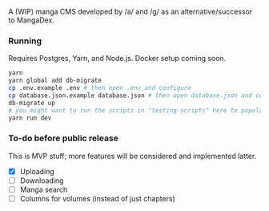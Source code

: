 A (WIP) manga CMS developed by /a/ and /g/ as an alternative/successor to MangaDex.

### Running
Requires Postgres, Yarn, and Node.js. Docker setup coming soon.

```sh
yarn
yarn global add db-migrate
cp .env.example .env # then open .env and configure
cp database.json.example database.json # then open database.json and configure
db-migrate up
# you might want to run the scripts in "testing-scripts" here to populate the database
yarn run dev
```

### To-do before public release
This is MVP stuff; more features will be considered and implemented latter.

- [x] Uploading
- [ ] Downloading
- [ ] Manga search
- [ ] Columns for volumes (instead of just chapters)